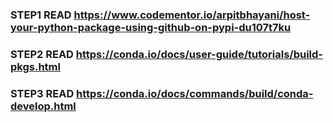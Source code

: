 ### STEP1 READ https://www.codementor.io/arpitbhayani/host-your-python-package-using-github-on-pypi-du107t7ku


### STEP2 READ https://conda.io/docs/user-guide/tutorials/build-pkgs.html


### STEP3 READ https://conda.io/docs/commands/build/conda-develop.html 
